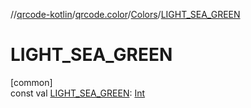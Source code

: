 //[qrcode-kotlin](../../../index.md)/[qrcode.color](../index.md)/[Colors](index.md)/[LIGHT_SEA_GREEN](-l-i-g-h-t_-s-e-a_-g-r-e-e-n.md)

# LIGHT_SEA_GREEN

[common]\
const val [LIGHT_SEA_GREEN](-l-i-g-h-t_-s-e-a_-g-r-e-e-n.md): [Int](https://kotlinlang.org/api/latest/jvm/stdlib/kotlin/-int/index.html)
